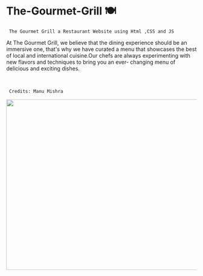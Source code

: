 # The-Gourmet-Grill 🍽
``` The Gourmet Grill a Restaurant Website using Html ,CSS and JS```

<p> 
  At The Gourmet Grill, we believe that the dining experience should be an immersive one, that's why we
  have curated a menu that showcases the best of local and international cuisine.Our chefs are always experimenting with new flavors and techniques to bring you an ever-  changing menu of delicious and exciting dishes.
</p>

 <br>                     

``` Credits: Manu Mishra```

<div float="right" width="400">
  <img align="left" height="450" width="1200" src="Thumbnail.png">
</div>

<br>



